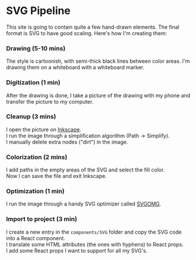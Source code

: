 # SVG Pipeline

This site is going to contain quite a few hand-drawn elements. The final format
is SVG to have good scaling. Here's how I'm creating them:

### Drawing (5-10 mins)

The style is cartoonish, with semi-thick black lines between color areas. I'm
drawing them on a whiteboard with a whiteboard marker.

### Digitization (1 min)

After the drawing is done, I take a picture of the drawing with my phone and
transfer the picture to my computer.

### Cleanup (3 mins)

I open the picture on [Inkscape](https://inkscape.org/).  
I run the image through a simplification algorithm (Path -> Simplify).  
I manually delete extra nodes ("dirt") in the image.

### Colorization (2 mins)

I add paths in the empty areas of the SVG and select the fill color.  
Now I can save the file and exit Inkscape.

### Optimization (1 min)

I run the image through a handy SVG optimizer called
[SVGOMG](https://jakearchibald.github.io/svgomg/).

### Import to project (3 min)

I create a new entry in the `components/SVG` folder and copy the SVG code into a
React component.  
I translate some HTML attributes (the ones with hyphens) to React props.  
I add some React props I want to support for all my SVG's.

